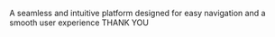 A seamless and intuitive platform designed for easy navigation and a smooth user experience 
THANK YOU